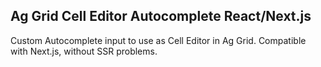 ## Ag Grid Cell Editor Autocomplete React/Next.js

Custom Autocomplete input to use as Cell Editor in Ag Grid.
Compatible with Next.js, without SSR problems.
